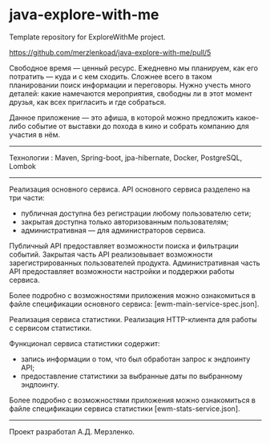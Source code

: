 # java-explore-with-me
Template repository for ExploreWithMe project.

https://github.com/merzlenkoad/java-explore-with-me/pull/5

Свободное время — ценный ресурс. Ежедневно мы планируем, как его потратить — куда и с кем сходить.
Сложнее всего в таком планировании поиск информации и переговоры. Нужно учесть много деталей:
какие намечаются мероприятия, свободны ли в этот момент друзья, как всех пригласить и где собраться.

Данное приложение — это афиша,
в которой можно предложить какое-либо событие от выставки до похода в кино и собрать компанию для участия в нём.
___
Технологии : Maven, Spring-boot, jpa-hibernate, Docker, PostgreSQL, Lombok
___

Реализация основного сервиса.
API основного сервиса разделено на три части:

- публичная доступна без регистрации любому пользователю сети;
- закрытая доступна только авторизованным пользователям;
- административная — для администраторов сервиса.

Публичный API предоставляет возможности поиска и фильтрации событий.
Закрытая часть API реализовывает возможности зарегистрированных пользователей продукта.
Административная часть API предоставляет возможности настройки и поддержки работы сервиса.

Более подробно с возможностями приложения можно ознакомиться в файле спецификации основного сервиса: [ewm-main-service-spec.json].

Реализация сервиса статистики.
Реализация HTTP-клиента для работы с сервисом статистики.

Функционал сервиса статистики содержит:

- запись информации о том, что был обработан запрос к эндпоинту API;
- предоставление статистики за выбранные даты по выбранному эндпоинту.

Более подробно с возможностями приложения можно ознакомиться в файле спецификации сервиса статистики [ewm-stats-service.json].
___
Проект разработал А.Д. Мерзленко.